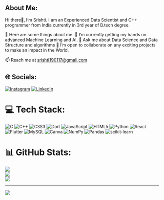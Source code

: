 ## About Me:
Hi there👋, I’m Srishti. I am an Experienced Data Scientist and C++ programmer from India currently in 3rd year of B.tech degree.


💫 Here are some things about me:
🔭 I’m currently getting my hands on advanced Machine Learning and AI.
💬 Ask me about Data Science and Data Structure and algorithms
👯 I’m open to collaborate on any exciting projects to make an impact in the World.

📫 Reach me at srishti190117@gmail.com


## 🌐 Socials:
[![Instagram](https://img.shields.io/badge/Instagram-%23E4405F.svg?logo=Instagram&logoColor=white)](https://instagram.com/srishtiiiiii5) [![LinkedIn](https://img.shields.io/badge/LinkedIn-%230077B5.svg?logo=linkedin&logoColor=white)](https://linkedin.com/in/srishti-gupta-35583022b) 

# 💻 Tech Stack:
![C](https://img.shields.io/badge/c-%2300599C.svg?style=for-the-badge&logo=c&logoColor=white) ![C++](https://img.shields.io/badge/c++-%2300599C.svg?style=for-the-badge&logo=c%2B%2B&logoColor=white) ![CSS3](https://img.shields.io/badge/css3-%231572B6.svg?style=for-the-badge&logo=css3&logoColor=white) ![Dart](https://img.shields.io/badge/dart-%230175C2.svg?style=for-the-badge&logo=dart&logoColor=white) ![JavaScript](https://img.shields.io/badge/javascript-%23323330.svg?style=for-the-badge&logo=javascript&logoColor=%23F7DF1E) ![HTML5](https://img.shields.io/badge/html5-%23E34F26.svg?style=for-the-badge&logo=html5&logoColor=white) ![Python](https://img.shields.io/badge/python-3670A0?style=for-the-badge&logo=python&logoColor=ffdd54) ![React](https://img.shields.io/badge/react-%2320232a.svg?style=for-the-badge&logo=react&logoColor=%2361DAFB) ![Flutter](https://img.shields.io/badge/Flutter-%2302569B.svg?style=for-the-badge&logo=Flutter&logoColor=white) ![MySQL](https://img.shields.io/badge/mysql-%2300f.svg?style=for-the-badge&logo=mysql&logoColor=white) ![Canva](https://img.shields.io/badge/Canva-%2300C4CC.svg?style=for-the-badge&logo=Canva&logoColor=white) ![NumPy](https://img.shields.io/badge/numpy-%23013243.svg?style=for-the-badge&logo=numpy&logoColor=white) ![Pandas](https://img.shields.io/badge/pandas-%23150458.svg?style=for-the-badge&logo=pandas&logoColor=white) ![scikit-learn](https://img.shields.io/badge/scikit--learn-%23F7931E.svg?style=for-the-badge&logo=scikit-learn&logoColor=white)
# 📊 GitHub Stats:
![](https://github-readme-stats.vercel.app/api?username=Srishtiiiiii5&theme=dark&hide_border=false&include_all_commits=true&count_private=false)<br/>
![](https://github-readme-streak-stats.herokuapp.com/?user=Srishtiiiiii5&theme=dark&hide_border=false)<br/>
![](https://github-readme-stats.vercel.app/api/top-langs/?username=Srishtiiiiii5&theme=dark&hide_border=false&include_all_commits=true&count_private=false&layout=compact)

---
[![](https://visitcount.itsvg.in/api?id=Srishtiiiiii5&icon=0&color=0)](https://visitcount.itsvg.in)

<!-- Proudly created with GPRM ( https://gprm.itsvg.in ) -->

